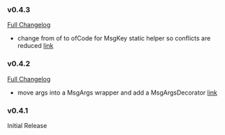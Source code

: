 ### v0.4.3

[Full Changelog](https://github.com/yakworks/spring-icu4j/compare/v0.4.2...v0.4.3)
- change from of to ofCode for MsgKey static helper so conflicts are reduced [link](https://github.com/yakworks/spring-icu4j/commit/c8d788f66081ffd075a41d1af9baa85097be5c05)

### v0.4.2

[Full Changelog](https://github.com/yakworks/spring-icu4j/compare/v0.4.1...v0.4.2)
- move args into a MsgArgs wrapper and add a MsgArgsDecorator [link](https://github.com/yakworks/spring-icu4j/commit/fbd4928424335eb4e2140af064a5c97f36ed81c7)

### v0.4.1

Initial Release
